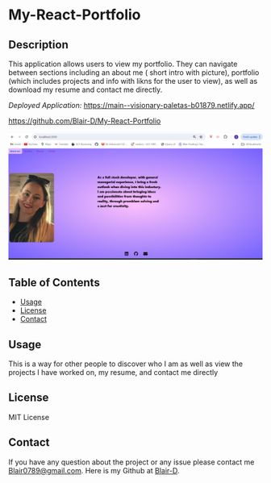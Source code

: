 # My-React-Portfolio

  ## Description
  This application allows users to view my portfolio. They can navigate between sections including an about me ( short intro with picture), portfolio (which includes projects and info with likns for the user to view), as well as download my resume and contact me directly.

*Deployed Application:* https://main--visionary-paletas-b01879.netlify.app/

https://github.com/Blair-D/My-React-Portfolio

![image](https://github.com/Blair-D/My-React-Portfolio/blob/main/reactPortfolioScreenShot.png) 

  ## Table of Contents
  - [Usage](#usage)
  - [License](#license)
  - [Contact](#contact)
  

  ## Usage
  This is a way for other people to discover who I am as well as view the projects I have worked on, my resume, and contact me directly

  ## License
  MIT License

  ## Contact 
  If you have any question about the project or any issue please contact me [Blair0789@gmail.com](mailto:blair0789@gmail.com). Here is my Github at [Blair-D](https://github.com/Blair-D).